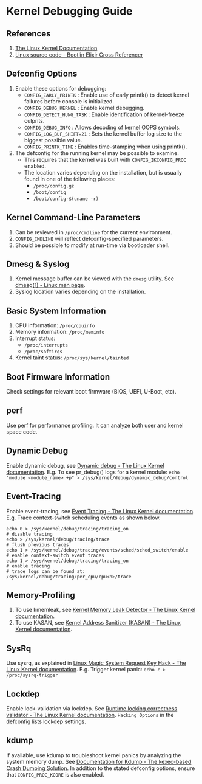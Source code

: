 # Kernel Debugging Guide


## References

1. [The Linux Kernel Documentation](https://docs.kernel.org)
2. [Linux source code - Bootlin Elixir Cross Referencer](https://elixir.bootlin.com/linux/latest/source)


## Defconfig Options

1. Enable these options for debugging:
    - `CONFIG_EARLY_PRINTK` : Enable use of early printk() to detect kernel
    failures before console is initialized.
    - `CONFIG_DEBUG_KERNEL` : Enable kernel debugging.
    - `CONFIG_DETECT_HUNG_TASK` : Enable identification of kernel-freeze culprits.
    - `CONFIG_DEBUG_INFO` : Allows decoding of kernel OOPS symbols.
    - `CONFIG_LOG_BUF_SHIFT=21` : Sets the kernel buffer log size to the biggest
    possible value.
    - `CONFIG_PRINTK_TIME` : Enables time-stamping when using printk().
2. The defconfig for the running kernel may be possible to examine.
    - This requires that the kernel was built with `CONFIG_IKCONFIG_PROC` enabled.
    - The location varies depending on the installation, but is usually found
    in one of the following places:
        - `/proc/config.gz`
        - `/boot/config`
        - `/boot/config-$(uname -r)`


## Kernel Command-Line Parameters

1. Can be reviewed in `/proc/cmdline` for the current environment.
2. `CONFIG_CMDLINE` will reflect defconfig-specified parameters.
3. Should be possible to modify at run-time via bootloader shell.


## Dmesg & Syslog

1. Kernel message buffer can be viewed with the `dmesg` utility. See
[dmesg(1) - Linux man page](https://linux.die.net/man/1/dmesg).
2. Syslog location varies depending on the installation.


## Basic System Information

1. CPU information: `/proc/cpuinfo`
2. Memory information: `/proc/meminfo`
3. Interrupt status:
    - `/proc/interrupts`
    - `/proc/softirqs`
4. Kernel taint status: `/proc/sys/kernel/tainted`


## Boot Firmware Information

Check settings for relevant boot firmware (BIOS, UEFI, U-Boot, etc).


## perf

Use perf for performance profiling. It can analyze both user and kernel space code.


## Dynamic Debug

Enable dynamic debug, see [Dynamic debug - The Linux Kernel documentation](https://docs.kernel.org/admin-guide/dynamic-debug-howto.html).
E.g. To see pr_debug() logs for a kernel module: `echo "module <module_name> +p" > /sys/kernel/debug/dynamic_debug/control`


## Event-Tracing

Enable event-tracing, see [Event Tracing - The Linux Kernel documentation](https://docs.kernel.org/trace/events.html).
E.g. Trace context-switch scheduling events as shown below.

```console
echo 0 > /sys/kernel/debug/tracing/tracing_on                          # disable tracing
echo > /sys/kernel/debug/tracing/trace                                 # flush previous traces
echo 1 > /sys/kernel/debug/tracing/events/sched/sched_switch/enable    # enable context-switch event traces
echo 1 > /sys/kernel/debug/tracing/tracing_on                          # enable tracing
# trace logs can be found at: /sys/kernel/debug/tracing/per_cpu/cpu<n>/trace
```


## Memory-Profiling

1. To use kmemleak, see [Kernel Memory Leak Detector - The Linux Kernel documentation](https://docs.kernel.org/dev-tools/kmemleak.html).
2. To use KASAN, see [Kernel Address Sanitizer (KASAN) - The Linux Kernel documentation](https://docs.kernel.org/dev-tools/kasan.html).


## SysRq

Use sysrq, as explained in [Linux Magic System Request Key Hack - The Linux Kernel documentation](https://docs.kernel.org/admin-guide/sysrq.html).
E.g. Trigger kernel panic: `echo c > /proc/sysrq-trigger`


## Lockdep

Enable lock-validation via lockdep. See [Runtime locking correctness validator - The Linux Kernel documentation](https://docs.kernel.org/locking/lockdep-design.html). `Hacking Options` in the defconfig lists lockdep settings.


## kdump

If available, use kdump to troubleshoot kernel panics by analyzing the system memory dump.
See [Documentation for Kdump - The kexec-based Crash Dumping Solution](https://docs.kernel.org/admin-guide/kdump/kdump.html).
In addition to the stated defconfig options, ensure that `CONFIG_PROC_KCORE` is also enabled.
